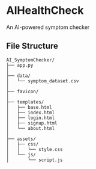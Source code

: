 ﻿# AIHealthCheck

An AI-powered symptom checker 




## File Structure
```
AI_SymptomChecker/
├── app.py
│
├── data/
│   └── symptom_dataset.csv
│
├── favicon/
│
├── templates/
│   ├── base.html
│   ├── index.html
│   ├── login.html
│   ├── signup.html
│   └── about.html
│
├── assets/
│   ├── css/
│   │   └── style.css
│   └── js/
│       └── script.js





